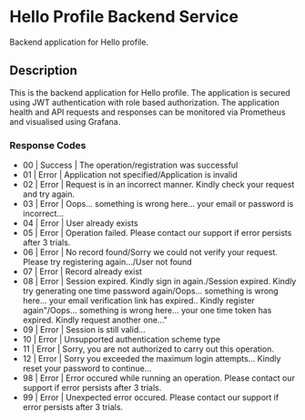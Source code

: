 # Hello Profile Backend Service

Backend application for Hello profile.

## Description
This is the backend application for Hello profile. The application is secured using JWT authentication with role based authorization. 
The application health and API requests and responses can be monitored via Prometheus and visualised using Grafana.

### Response Codes

+ 00 | Success | The operation/registration was successful
+ 01 | Error   | Application not specified/Application is invalid
+ 02 | Error   | Request is in an incorrect manner. Kindly check your request and try again.
+ 03 | Error   | Oops... something is wrong here... your email or password is incorrect...
+ 04 | Error   | User already exists
+ 05 | Error   | Operation failed. Please contact our support if error persists after 3 trials.
+ 06 | Error   | No record found/Sorry we could not verify your request. Please try registering again.../User not found
+ 07 | Error   | Record already exist
+ 08 | Error   | Session expired. Kindly sign in again./Session expired. Kindly try generating one time password again/Oops... something is wrong here... your email verification link has expired.. Kindly register again"/Oops... something is wrong here... your one time token has expired. Kindly request another one..."
+ 09 | Error   | Session is still valid...
+ 10 | Error   | Unsupported authentication scheme type
+ 11 | Error   | Sorry, you are not authorized to carry out this operation.
+ 12 | Error   | Sorry you exceeded the maximum login attempts... Kindly reset your password to continue...
+ 98 | Error   | Error occured while running an operation. Please contact our support if error persists after 3 trials.
+ 99 | Error   | Unexpected error occured. Please contact our support if error persists after 3 trials.

